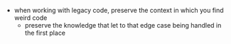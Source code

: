 - when working with legacy code, preserve the context in which you find weird code
  - preserve the knowledge that let to that edge case being handled in the first place
